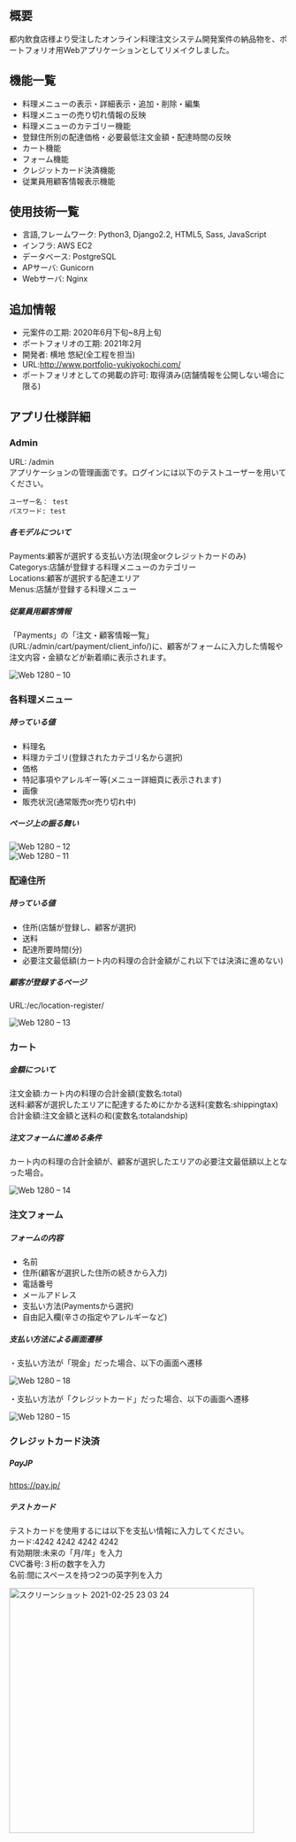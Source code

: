 ## 概要
都内飲食店様より受注したオンライン料理注文システム開発案件の納品物を、ポートフォリオ用Webアプリケーションとしてリメイクしました。
## 機能一覧
- 料理メニューの表示・詳細表示・追加・削除・編集
- 料理メニューの売り切れ情報の反映
- 料理メニューのカテゴリー機能
- 登録住所別の配達価格・必要最低注文金額・配達時間の反映
- カート機能
- フォーム機能
- クレジットカード決済機能
- 従業員用顧客情報表示機能
## 使用技術一覧
- 言語,フレームワーク: Python3, Django2.2, HTML5, Sass, JavaScript
- インフラ: AWS EC2
- データベース: PostgreSQL
- APサーバ: Gunicorn
- Webサーバ: Nginx
## 追加情報
- 元案件の工期: 2020年6月下旬~8月上旬
- ポートフォリオの工期: 2021年2月
- 開発者: 横地 悠紀(全工程を担当)
- URL:http://www.portfolio-yukiyokochi.com/
- ポートフォリオとしての掲載の許可: 取得済み(店舗情報を公開しない場合に限る)
## アプリ仕様詳細
### Admin  
URL: /admin  
アプリケーションの管理画面です。ログインには以下のテストユーザーを用いてください。  
```
ユーザー名： test
パスワード: test
```

##### 各モデルについて
Payments:顧客が選択する支払い方法(現金orクレジットカードのみ)  
Categorys:店舗が登録する料理メニューのカテゴリー  
Locations:顧客が選択する配達エリア    
Menus:店舗が登録する料理メニュー 

##### 従業員用顧客情報  
「Payments」の「注文・顧客情報一覧」(URL:/admin/cart/payment/client_info/)に、顧客がフォームに入力した情報や注文内容・金額などが新着順に表示されます。  

![Web 1280 – 10](https://user-images.githubusercontent.com/66051073/109168538-4599cc00-77c2-11eb-8c82-74cdf8a8e044.png)  

### 各料理メニュー
##### 持っている値
- 料理名  
- 料理カテゴリ(登録されたカテゴリ名から選択)
- 価格
- 特記事項やアレルギー等(メニュー詳細頁に表示されます)
- 画像
- 販売状況(通常販売or売り切れ中)  

##### ページ上の振る舞い  

![Web 1280 – 12](https://user-images.githubusercontent.com/66051073/109168522-416dae80-77c2-11eb-8ff4-611b80707d66.png)  
![Web 1280 – 11](https://user-images.githubusercontent.com/66051073/109168541-46326280-77c2-11eb-9b2e-a8161a773cb8.png)  

### 配達住所
##### 持っている値  
- 住所(店舗が登録し、顧客が選択)
- 送料
- 配達所要時間(分)
- 必要注文最低額(カート内の料理の合計金額がこれ以下では決済に進めない)  

##### 顧客が登録するページ  
URL:/ec/location-register/  

![Web 1280 – 13](https://user-images.githubusercontent.com/66051073/109168527-43377200-77c2-11eb-9a56-bb370718f2dd.png)  

### カート
##### 金額について  
注文金額:カート内の料理の合計金額(変数名:total)  
送料:顧客が選択したエリアに配達するためにかかる送料(変数名:shippingtax)  
合計金額:注文金額と送料の和(変数名:totalandship)  

##### 注文フォームに進める条件
カート内の料理の合計金額が、顧客が選択したエリアの必要注文最低額以上となった場合。  

![Web 1280 – 14](https://user-images.githubusercontent.com/66051073/109168529-43d00880-77c2-11eb-9e3c-92e23e715797.png)  

### 注文フォーム
##### フォームの内容
- 名前
- 住所(顧客が選択した住所の続きから入力)
- 電話番号
- メールアドレス
- 支払い方法(Paymentsから選択)
- 自由記入欄(辛さの指定やアレルギーなど)  

##### 支払い方法による画面遷移

・支払い方法が「現金」だった場合、以下の画面へ遷移  

![Web 1280 – 18](https://user-images.githubusercontent.com/66051073/109168533-44689f00-77c2-11eb-8ce5-facbea0e8486.png)

・支払い方法が「クレジットカード」だった場合、以下の画面へ遷移  

![Web 1280 – 15](https://user-images.githubusercontent.com/66051073/109168532-44689f00-77c2-11eb-8001-aec6ea0bde42.png)

### クレジットカード決済
##### PayJP  
https://pay.jp/  
##### テストカード  
テストカードを使用するには以下を支払い情報に入力してください。  
カード:4242 4242 4242 4242  
有効期限:未来の「月/年」を入力  
CVC番号:３桁の数字を入力  
名前:間にスペースを持つ2つの英字列を入力  

<img width="443" alt="スクリーンショット 2021-02-25 23 03 24" src="https://user-images.githubusercontent.com/66051073/109168537-45013580-77c2-11eb-8ac8-baa4d6087415.png">
